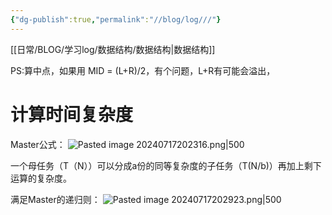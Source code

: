 ```yaml
---
{"dg-publish":true,"permalink":"//blog/log///"}
---
```


[[日常/BLOG/学习log/数据结构/数据结构\|数据结构]]

PS:算中点，如果用 MID = (L+R)/2，有个问题，L+R有可能会溢出，

# 计算时间复杂度
Master公式：
![Pasted image 20240717202316.png|500](/img/user/%E5%AE%9E%E9%AA%8C%E5%AE%A4/%E6%96%87%E4%BB%B6/Pasted%20image%2020240717202316.png)

一个母任务（T（N））可以分成a份的同等复杂度的子任务（T(N/b)）再加上剩下运算的复杂度。

满足Master的递归则：
![Pasted image 20240717202923.png|500](/img/user/%E5%AE%9E%E9%AA%8C%E5%AE%A4/%E6%96%87%E4%BB%B6/Pasted%20image%2020240717202923.png)
